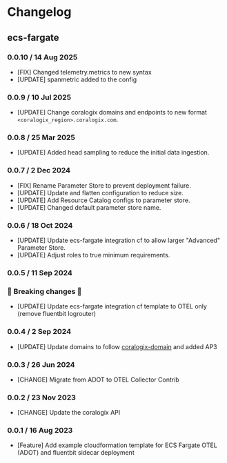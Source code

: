 # Changelog

## ecs-fargate
<!-- To add a new entry write: -->
<!-- ### version / full date -->
<!-- * [Update/Bug fix] message that describes the changes that you apply -->
### 0.0.10 / 14 Aug 2025
* [FIX] Changed telemetry.metrics to new syntax
* [UPDATE] spanmetric added to the config

### 0.0.9 / 10 Jul 2025
* [UPDATE] Change coralogix domains and endpoints to new format `<coralogix_region>.coralogix.com`.

### 0.0.8 / 25 Mar 2025
* [UPDATE] Added head sampling to reduce the initial data ingestion.

### 0.0.7 / 2 Dec 2024
* [FIX] Rename Parameter Store to prevent deployment failure.
* [UPDATE] Update and flatten configuration to reduce size.
* [UPDATE] Add Resource Catalog configs to parameter store.
* [UPDATE] Changed default parameter store name.

### 0.0.6 / 18 Oct 2024
* [UPDATE] Update ecs-fargate integration cf to allow larger "Advanced" Parameter Store.
* [UPDATE] Adjust roles to true minimum requirements.

### 0.0.5 / 11 Sep 2024
### 🛑 Breaking changes 🛑
* [UPDATE] Update ecs-fargate integration cf template to OTEL only (remove fluentbit logrouter)

### 0.0.4 / 2 Sep 2024
* [UPDATE] Update domains to follow [coralogix-domain](coralogix.com/docs/coralogix-domain) and added AP3

### 0.0.3 / 26 Jun 2024
* [CHANGE] Migrate from ADOT to OTEL Collector Contrib

### 0.0.2 / 23 Nov 2023
* [CHANGE] Update the coralogix API
  
### 0.0.1 / 16 Aug 2023
* [Feature] Add example cloudformation template for ECS Fargate OTEL (ADOT) and fluentbit sidecar deployment
